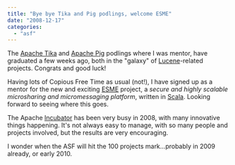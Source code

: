```yaml
---
title: "Bye bye Tika and Pig podlings, welcome ESME"
date: "2008-12-17"
categories: 
  - "asf"
---
```


The [Apache Tika](http://lucene.apache.org/tika/) and [Apache Pig](http://hadoop.apache.org/pig/) podlings where I was mentor, have graduated a few weeks ago, both in the "galaxy" of [Lucene](http://lucene.apache.org)\-related projects. Congrats and good luck!

Having lots of Copious Free Time as usual (not!), I have signed up as a mentor for the new and exciting [ESME](http://incubator.apache.org/esme/) project, a _secure and highly scalable microsharing and micromessaging platform_, written in [Scala](http://www.scala-lang.org/). Looking forward to seeing where this goes.

The Apache [Incubator](http://incubator.apache.org) has been very busy in 2008, with many innovative things happening. It's not always easy to manage, with so many people and projects involved, but the results are very encouraging.

I wonder when the ASF will hit the 100 projects mark...probably in 2009 already, or early 2010.
